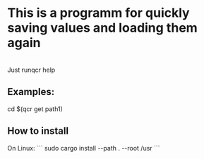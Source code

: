 <h1>This is a programm for quickly saving values and loading them again</h1>
<br />
Just runqcr help
<br />
<h2>Examples:</h2>
cd $(qcr get path1)
<br />
<h2>How to install</h2>
On Linux: ``` sudo cargo install --path . --root /usr ```
